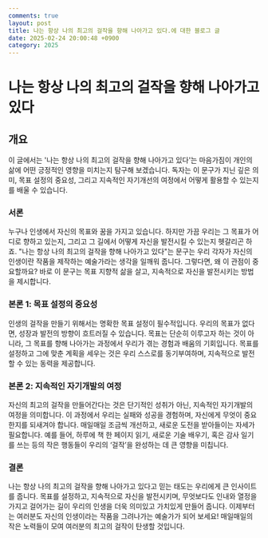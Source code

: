 ```yaml
---
comments: true
layout: post
title: 나는 항상 나의 최고의 걸작을 향해 나아가고 있다.에 대한 블로그 글
date: 2025-02-24 20:00:48 +0900
category: 2025
---
```


# 나는 항상 나의 최고의 걸작을 향해 나아가고 있다

## 개요
이 글에서는 '나는 항상 나의 최고의 걸작을 향해 나아가고 있다'는 마음가짐이 개인의 삶에 어떤 긍정적인 영향을 미치는지 탐구해 보겠습니다. 독자는 이 문구가 지닌 깊은 의미, 목표 설정의 중요성, 그리고 지속적인 자기개선의 여정에서 어떻게 활용할 수 있는지를 배울 수 있습니다.

### 서론
누구나 인생에서 자신의 목표와 꿈을 가지고 있습니다. 하지만 가끔 우리는 그 목표가 어디로 향하고 있는지, 그리고 그 길에서 어떻게 자신을 발전시킬 수 있는지 헷갈리곤 하죠. "나는 항상 나의 최고의 걸작을 향해 나아가고 있다"는 문구는 우리 각자가 자신의 인생이란 작품을 제작하는 예술가라는 생각을 일깨워 줍니다. 그렇다면, 왜 이 관점이 중요할까요? 바로 이 문구는 목표 지향적 삶을 살고, 지속적으로 자신을 발전시키는 방법을 제시합니다.

### 본론 1: 목표 설정의 중요성
인생의 걸작을 만들기 위해서는 명확한 목표 설정이 필수적입니다. 우리의 목표가 없다면, 성장과 발전의 방향이 흐트러질 수 있습니다. 목표는 단순히 이루고자 하는 것이 아니라, 그 목표를 향해 나아가는 과정에서 우리가 겪는 경험과 배움의 기회입니다. 목표를 설정하고 그에 맞춘 계획을 세우는 것은 우리 스스로를 동기부여하며, 지속적으로 발전할 수 있는 동력을 제공합니다. 

### 본론 2: 지속적인 자기개발의 여정
자신의 최고의 걸작을 만들어간다는 것은 단기적인 성취가 아닌, 지속적인 자기개발의 여정을 의미합니다. 이 과정에서 우리는 실패와 성공을 경험하며, 자신에게 무엇이 중요한지를 되새겨야 합니다. 매일매일 조금씩 개선하고, 새로운 도전을 받아들이는 자세가 필요합니다. 예를 들어, 하루에 책 한 페이지 읽기, 새로운 기술 배우기, 혹은 감사 일기를 쓰는 등의 작은 행동들이 우리의 ‘걸작’을 완성하는 데 큰 영향을 미칩니다. 

### 결론
나는 항상 나의 최고의 걸작을 향해 나아가고 있다고 믿는 태도는 우리에게 큰 인사이트를 줍니다. 목표를 설정하고, 지속적으로 자신을 발전시키며, 무엇보다도 인내와 열정을 가지고 걸어가는 길이 우리의 인생을 더욱 의미있고 가치있게 만들어 줍니다. 이제부터는 여러분도 자신의 인생이라는 작품을 그려나가는 예술가가 되어 보세요! 매일매일의 작은 노력들이 모여 여러분의 최고의 걸작이 탄생할 것입니다.